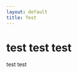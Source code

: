 ```yaml
---
layout: default
title: Test
---
```

<div class="blurb">
	<h1>test test test</h1>
	<p>test test</p>
</div><!-- /.blurb -->

